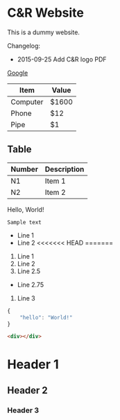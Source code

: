 # C&R Website

This is a dummy website.

Changelog:
* 2015-09-25 Add C&R logo PDF

[Google](http://www.google.com/)

Item     | Value
-------- | ---
Computer | $1600
Phone    | $12
Pipe     | $1

## Table

Number | Description
------ | -----------
N1     | Item 1
N2     | Item 2

Hello, World!

`Sample text`

* Line 1
* Line 2
<<<<<<< HEAD
=======



1. Line 1
1. Line 2
1. Line 2.5
  * Line 2.75
1. Line 3

``` js
{
	"hello": "World!"
}
```

``` html
<div></div>
```

# Header 1
## Header 2
### Header 3
